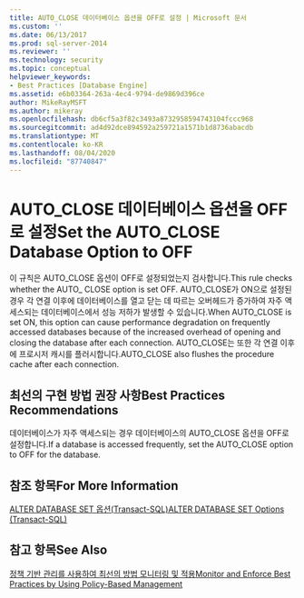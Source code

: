 ```yaml
---
title: AUTO_CLOSE 데이터베이스 옵션을 OFF로 설정 | Microsoft 문서
ms.custom: ''
ms.date: 06/13/2017
ms.prod: sql-server-2014
ms.reviewer: ''
ms.technology: security
ms.topic: conceptual
helpviewer_keywords:
- Best Practices [Database Engine]
ms.assetid: e6b03364-263a-4ec4-9794-de9869d396ce
author: MikeRayMSFT
ms.author: mikeray
ms.openlocfilehash: db6cf5a3f82c3493a8732958594743104fccc968
ms.sourcegitcommit: ad4d92dce894592a259721a1571b1d8736abacdb
ms.translationtype: MT
ms.contentlocale: ko-KR
ms.lasthandoff: 08/04/2020
ms.locfileid: "87740847"
---
```

# <a name="set-the-auto_close-database-option-to-off"></a><span data-ttu-id="d178c-102">AUTO_CLOSE 데이터베이스 옵션을 OFF로 설정</span><span class="sxs-lookup"><span data-stu-id="d178c-102">Set the AUTO_CLOSE Database Option to OFF</span></span>
  <span data-ttu-id="d178c-103">이 규칙은 AUTO_CLOSE 옵션이 OFF로 설정되었는지 검사합니다.</span><span class="sxs-lookup"><span data-stu-id="d178c-103">This rule checks whether the AUTO_ CLOSE option is set OFF.</span></span> <span data-ttu-id="d178c-104">AUTO_CLOSE가 ON으로 설정된 경우 각 연결 이후에 데이터베이스를 열고 닫는 데 따르는 오버헤드가 증가하여 자주 액세스되는 데이터베이스에서 성능 저하가 발생할 수 있습니다.</span><span class="sxs-lookup"><span data-stu-id="d178c-104">When AUTO_CLOSE is set ON, this option can cause performance degradation on frequently accessed databases because of the increased overhead of opening and closing the database after each connection.</span></span> <span data-ttu-id="d178c-105">AUTO_CLOSE는 또한 각 연결 이후에 프로시저 캐시를 플러시합니다.</span><span class="sxs-lookup"><span data-stu-id="d178c-105">AUTO_CLOSE also flushes the procedure cache after each connection.</span></span>  
  
## <a name="best-practices-recommendations"></a><span data-ttu-id="d178c-106">최선의 구현 방법 권장 사항</span><span class="sxs-lookup"><span data-stu-id="d178c-106">Best Practices Recommendations</span></span>  
 <span data-ttu-id="d178c-107">데이터베이스가 자주 액세스되는 경우 데이터베이스의 AUTO_CLOSE 옵션을 OFF로 설정합니다.</span><span class="sxs-lookup"><span data-stu-id="d178c-107">If a database is accessed frequently, set the AUTO_CLOSE option to OFF for the database.</span></span>  
  
## <a name="for-more-information"></a><span data-ttu-id="d178c-108">참조 항목</span><span class="sxs-lookup"><span data-stu-id="d178c-108">For More Information</span></span>  
 [<span data-ttu-id="d178c-109">ALTER DATABASE SET 옵션&#40;Transact-SQL&#41;</span><span class="sxs-lookup"><span data-stu-id="d178c-109">ALTER DATABASE SET Options &#40;Transact-SQL&#41;</span></span>](/sql/t-sql/statements/alter-database-transact-sql-set-options)  
  
## <a name="see-also"></a><span data-ttu-id="d178c-110">참고 항목</span><span class="sxs-lookup"><span data-stu-id="d178c-110">See Also</span></span>  
 [<span data-ttu-id="d178c-111">정책 기반 관리를 사용하여 최선의 방법 모니터링 및 적용</span><span class="sxs-lookup"><span data-stu-id="d178c-111">Monitor and Enforce Best Practices by Using Policy-Based Management</span></span>](monitor-and-enforce-best-practices-by-using-policy-based-management.md)  
  
  

